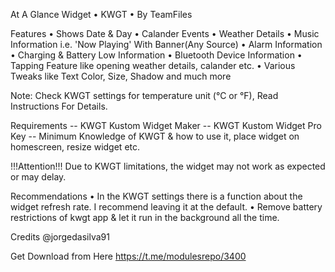 At A Glance Widget • KWGT • By TeamFiles

Features
• Shows Date & Day
• Calander Events
• Weather Details
• Music Information i.e. 'Now Playing' With Banner(Any Source)
• Alarm Information
• Charging & Battery Low Information
• Bluetooth Device Information
• Tapping Feature like opening weather details, calander etc.
• Various Tweaks like Text Color, Size, Shadow and much more

Note: Check KWGT settings for temperature unit (°C or °F), Read Instructions For Details.

Requirements
-- KWGT Kustom Widget
Maker
-- KWGT Kustom Widget Pro Key
-- Minimum Knowledge of KWGT & how to use it, place widget on homescreen, resize widget etc.

!!!Attention!!! Due to KWGT limitations, the widget may not work as expected or may delay.

Recommendations
• In the KWGT settings there is a function about the widget refresh rate. I recommend leaving it at the default.
• Remove battery restrictions of kwgt app & let it run in the background all the time.

Credits @jorgedasilva91

Get Download from Here https://t.me/modulesrepo/3400
